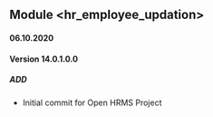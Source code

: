 ## Module <hr_employee_updation>

#### 06.10.2020
#### Version 14.0.1.0.0
##### ADD
- Initial commit for Open HRMS Project

